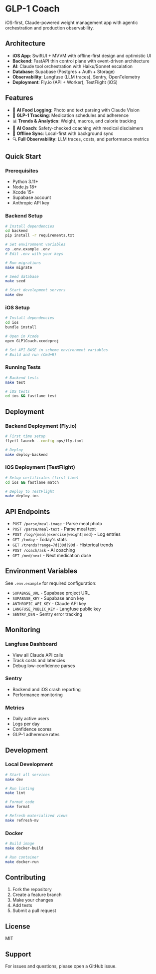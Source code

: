 # GLP-1 Coach

iOS-first, Claude-powered weight management app with agentic orchestration and production observability.

## Architecture

- **iOS App**: SwiftUI + MVVM with offline-first design and optimistic UI
- **Backend**: FastAPI thin control plane with event-driven architecture
- **AI**: Claude tool orchestration with Haiku/Sonnet escalation
- **Database**: Supabase (Postgres + Auth + Storage)
- **Observability**: Langfuse (LLM traces), Sentry, OpenTelemetry
- **Deployment**: Fly.io (API + Worker), TestFlight (iOS)

## Features

- 📸 **AI Food Logging**: Photo and text parsing with Claude Vision
- 💊 **GLP-1 Tracking**: Medication schedules and adherence
- 📊 **Trends & Analytics**: Weight, macros, and calorie tracking
- 🤖 **AI Coach**: Safety-checked coaching with medical disclaimers
- 🔄 **Offline Sync**: Local-first with background sync
- 🔍 **Full Observability**: LLM traces, costs, and performance metrics

## Quick Start

### Prerequisites

- Python 3.11+
- Node.js 18+
- Xcode 15+
- Supabase account
- Anthropic API key

### Backend Setup

```bash
# Install dependencies
cd backend
pip install -r requirements.txt

# Set environment variables
cp .env.example .env
# Edit .env with your keys

# Run migrations
make migrate

# Seed database
make seed

# Start development servers
make dev
```

### iOS Setup

```bash
# Install dependencies
cd ios
bundle install

# Open in Xcode
open GLP1Coach.xcodeproj

# Set API_BASE in scheme environment variables
# Build and run (Cmd+R)
```

### Running Tests

```bash
# Backend tests
make test

# iOS tests
cd ios && fastlane test
```

## Deployment

### Backend Deployment (Fly.io)

```bash
# First time setup
flyctl launch --config ops/fly.toml

# Deploy
make deploy-backend
```

### iOS Deployment (TestFlight)

```bash
# Setup certificates (first time)
cd ios && fastlane match

# Deploy to TestFlight
make deploy-ios
```

## API Endpoints

- `POST /parse/meal-image` - Parse meal photo
- `POST /parse/meal-text` - Parse meal text
- `POST /log/{meal|exercise|weight|med}` - Log entries
- `GET /today` - Today's stats
- `GET /trends?range=7d|30d|90d` - Historical trends
- `POST /coach/ask` - AI coaching
- `GET /med/next` - Next medication dose

## Environment Variables

See `.env.example` for required configuration:

- `SUPABASE_URL` - Supabase project URL
- `SUPABASE_KEY` - Supabase anon key
- `ANTHROPIC_API_KEY` - Claude API key
- `LANGFUSE_PUBLIC_KEY` - Langfuse public key
- `SENTRY_DSN` - Sentry error tracking

## Monitoring

### Langfuse Dashboard
- View all Claude API calls
- Track costs and latencies
- Debug low-confidence parses

### Sentry
- Backend and iOS crash reporting
- Performance monitoring

### Metrics
- Daily active users
- Logs per day
- Confidence scores
- GLP-1 adherence rates

## Development

### Local Development

```bash
# Start all services
make dev

# Run linting
make lint

# Format code
make format

# Refresh materialized views
make refresh-mv
```

### Docker

```bash
# Build image
make docker-build

# Run container
make docker-run
```

## Contributing

1. Fork the repository
2. Create a feature branch
3. Make your changes
4. Add tests
5. Submit a pull request

## License

MIT

## Support

For issues and questions, please open a GitHub issue.